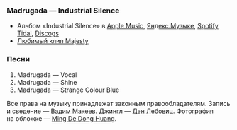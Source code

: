 ### Madrugada — Industrial Silence

- Альбом «Industrial Silence» в
  [Apple Music](https://music.apple.com/album/1584658469),
  [Яндекс.Музыке](https://music.yandex.com/album/18125790),
  [Spotify](https://open.spotify.com/album/2raLQ8VpQxlIjv70bFj8YC),
  [Tidal](https://tidal.com/browse/album/196762137),
  [Discogs](https://www.discogs.com/master/179233)
- [Любимый клип Majesty](https://youtu.be/LE9AuZ35_AY)

### Песни

1. Madrugada — Vocal
2. Madrugada — Shine
3. Madrugada — Strange Colour Blue

Все права на музыку принадлежат законным правообладателям.
Запись и сведение — [Вадим Макеев](https://twitter.com/pepelsbey).
Джингл — [Дэн Лебовиц](https://www.youtube.com/channel/UC38A5qHrlc_Zgua7vL4b96w).
Фотография на обложке — [Ming De Dong Huang](https://unsplash.com/photos/IUud3kZxXfs).
